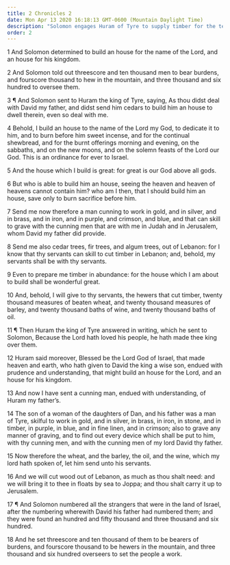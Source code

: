 ```yaml
---
title: 2 Chronicles 2
date: Mon Apr 13 2020 16:18:13 GMT-0600 (Mountain Daylight Time)
description: "Solomon engages Huram of Tyre to supply timber for the temple—Laborers are organized to do the work."
order: 2
---
```


1 And Solomon determined to build an house for the name of the Lord, and an house for his kingdom.

2 And Solomon told out threescore and ten thousand men to bear burdens, and fourscore thousand to hew in the mountain, and three thousand and six hundred to oversee them.

3 ¶ And Solomon sent to Huram the king of Tyre, saying, As thou didst deal with David my father, and didst send him cedars to build him an house to dwell therein, even so deal with me.

4 Behold, I build an house to the name of the Lord my God, to dedicate it to him, and to burn before him sweet incense, and for the continual shewbread, and for the burnt offerings morning and evening, on the sabbaths, and on the new moons, and on the solemn feasts of the Lord our God. This is an ordinance for ever to Israel.

5 And the house which I build is great: for great is our God above all gods.

6 But who is able to build him an house, seeing the heaven and heaven of heavens cannot contain him? who am I then, that I should build him an house, save only to burn sacrifice before him.

7 Send me now therefore a man cunning to work in gold, and in silver, and in brass, and in iron, and in purple, and crimson, and blue, and that can skill to grave with the cunning men that are with me in Judah and in Jerusalem, whom David my father did provide.

8 Send me also cedar trees, fir trees, and algum trees, out of Lebanon: for I know that thy servants can skill to cut timber in Lebanon; and, behold, my servants shall be with thy servants.

9 Even to prepare me timber in abundance: for the house which I am about to build shall be wonderful great.

10 And, behold, I will give to thy servants, the hewers that cut timber, twenty thousand measures of beaten wheat, and twenty thousand measures of barley, and twenty thousand baths of wine, and twenty thousand baths of oil.

11 ¶ Then Huram the king of Tyre answered in writing, which he sent to Solomon, Because the Lord hath loved his people, he hath made thee king over them.

12 Huram said moreover, Blessed be the Lord God of Israel, that made heaven and earth, who hath given to David the king a wise son, endued with prudence and understanding, that might build an house for the Lord, and an house for his kingdom.

13 And now I have sent a cunning man, endued with understanding, of Huram my father’s.

14 The son of a woman of the daughters of Dan, and his father was a man of Tyre, skilful to work in gold, and in silver, in brass, in iron, in stone, and in timber, in purple, in blue, and in fine linen, and in crimson; also to grave any manner of graving, and to find out every device which shall be put to him, with thy cunning men, and with the cunning men of my lord David thy father.

15 Now therefore the wheat, and the barley, the oil, and the wine, which my lord hath spoken of, let him send unto his servants.

16 And we will cut wood out of Lebanon, as much as thou shalt need: and we will bring it to thee in floats by sea to Joppa; and thou shalt carry it up to Jerusalem.

17 ¶ And Solomon numbered all the strangers that were in the land of Israel, after the numbering wherewith David his father had numbered them; and they were found an hundred and fifty thousand and three thousand and six hundred.

18 And he set threescore and ten thousand of them to be bearers of burdens, and fourscore thousand to be hewers in the mountain, and three thousand and six hundred overseers to set the people a work.
